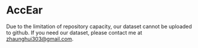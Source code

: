 # AccEar

Due to the limitation of repository capacity, our dataset cannot be uploaded to github. If you need our dataset, please contact me at zhaunghui303@gmail.com.
